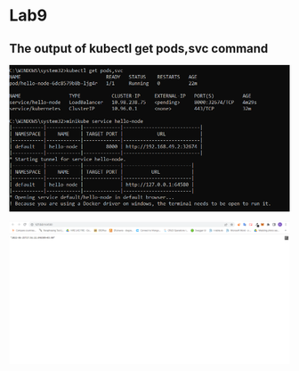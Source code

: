 # Lab9

## The output of kubectl get pods,svc command

![k1](./screenshots/k1.png)

![k2](./screenshots/k2.png)
